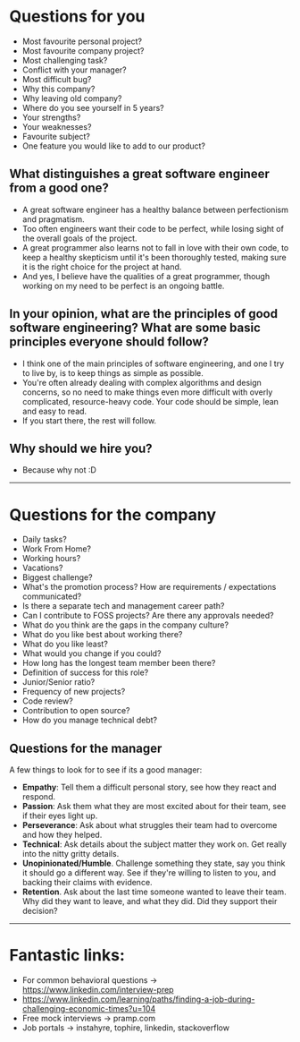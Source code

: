 # Questions for you

- Most favourite personal project?
- Most favourite company project?
- Most challenging task?
- Conflict with your manager?
- Most difficult bug?
- Why this company?
- Why leaving old company?
- Where do you see yourself in 5 years?
- Your strengths?
- Your weaknesses?
- Favourite subject?
- One feature you would like to add to our product?

## What distinguishes a great software engineer from a good one?
- A great software engineer has a healthy balance between perfectionism and pragmatism.
- Too often engineers want their code to be perfect, while losing sight of the overall goals of the project.
- A great programmer also learns not to fall in love with their own code, to keep a healthy skepticism until it's been thoroughly tested, making sure it is the right choice for the project at hand.
- And yes, I believe have the qualities of a great programmer, though working on my need to be perfect is an ongoing battle.

## In your opinion, what are the principles of good software engineering? What are some basic principles everyone should follow?
- I think one of the main principles of software engineering, and one I try to live by, is to keep things as simple as possible.
- You're often already dealing with complex algorithms and design concerns, so no need to make things even more difficult with overly complicated, resource-heavy code. Your code should be simple, lean and easy to read.
- If you start there, the rest will follow.

## Why should we hire you?
- Because why not :D

------ 

# Questions for the company
- Daily tasks?
- Work From Home?
- Working hours?
- Vacations?
- Biggest challenge?
- What's the promotion process? How are requirements / expectations communicated?
- Is there a separate tech and management career path?
- Can I contribute to FOSS projects? Are there any approvals needed?
- What do you think are the gaps in the company culture?
- What do you like best about working there?
- What do you like least?
- What would you change if you could?
- How long has the longest team member been there?
- Definition of success for this role?
- Junior/Senior ratio?
- Frequency of new projects?
- Code review?
- Contribution to open source?
- How do you manage technical debt?

## Questions for the manager
A few things to look for to see if its a good manager:  
- **Empathy**: Tell them a difficult personal story, see how they react and respond.
- **Passion**: Ask them what they are most excited about for their team, see if their eyes light up.
- **Perseverance**: Ask about what struggles their team had to overcome and how they helped.
- **Technical**: Ask details about the subject matter they work on. Get really into the nitty gritty details.
- **Unopinionated/Humble**. Challenge something they state, say you think it should go a different way. See if they're willing to listen to you, and backing their claims with evidence.
- **Retention**. Ask about the last time someone wanted to leave their team. Why did they want to leave, and what they did. Did they support their decision?

------

# Fantastic links:
- For common behavioral questions -> https://www.linkedin.com/interview-prep
- https://www.linkedin.com/learning/paths/finding-a-job-during-challenging-economic-times?u=104
- Free mock interviews -> pramp.com
- Job portals -> instahyre, tophire, linkedin, stackoverflow